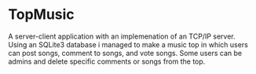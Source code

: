 # TopMusic

A server-client application with an implemenation of an TCP/IP server. Using an SQLite3 database i managed to make a music top in which users can post songs, comment to songs, and vote songs.
Some users can be admins and delete specific comments or songs from the top.
